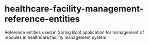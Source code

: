 # healthcare-facility-management-reference-entities
Reference entities used in Spring Boot application for management of modules in healthcare facility management system
